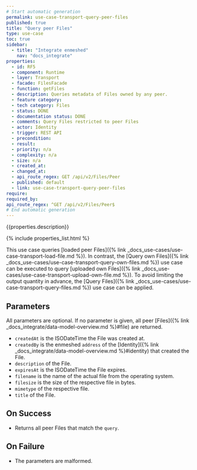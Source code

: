 ```yaml
---
# Start automatic generation
permalink: use-case-transport-query-peer-files
published: true
title: "Query peer Files"
type: use-case
toc: true
sidebar:
  - title: "Integrate enmeshed"
    nav: "docs_integrate"
properties:
  - id: RF5
  - component: Runtime
  - layer: Transport
  - facade: FilesFacade
  - function: getFiles
  - description: Queries metadata of Files owned by any peer.
  - feature category:
  - tech category: Files
  - status: DONE
  - documentation status: DONE
  - comments: Query Files restricted to peer Files
  - actor: Identity
  - trigger: REST API
  - precondition:
  - result:
  - priority: n/a
  - complexity: n/a
  - size: n/a
  - created_at:
  - changed_at:
  - api_route_regex: GET /api/v2/Files/Peer
  - published: default
  - link: use-case-transport-query-peer-files
require:
required_by:
api_route_regex: ^GET /api/v2/Files/Peer$
# End automatic generation
---
```


{{properties.description}}

{% include properties_list.html %}

This use case queries [loaded peer Files]({% link _docs_use-cases/use-case-transport-load-file.md %}).
In contrast, the [Query own Files]({% link _docs_use-cases/use-case-transport-query-own-files.md %}) use case can be executed to query [uploaded own Files]({% link _docs_use-cases/use-case-transport-upload-own-file.md %}).
To avoid limiting the output quantity in advance, the [Query Files]({% link _docs_use-cases/use-case-transport-query-files.md %}) use case can be applied.

## Parameters

All parameters are optional. If no parameter is given, all peer [Files]({% link _docs_integrate/data-model-overview.md %}#file) are returned.

- `createdAt` is the ISODateTime the File was created at.
- `createdBy` is the enmeshed `address` of the [Identity]({% link _docs_integrate/data-model-overview.md %}#identity) that created the File.
- `description` of the File.
- `expiresAt` is the ISODateTime the File expires.
- `filename` is the name of the actual file from the operating system.
- `filesize` is the size of the respective file in bytes.
- `mimetype` of the respective file.
- `title` of the File.

## On Success

- Returns all peer Files that match the `query`.

## On Failure

- The parameters are malformed.
